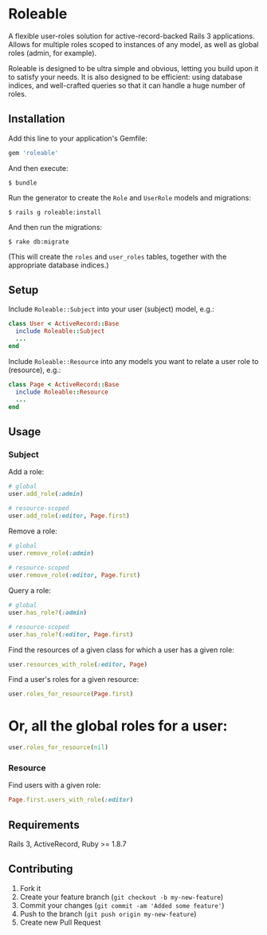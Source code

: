# Roleable

A flexible user-roles solution for active-record-backed Rails 3 applications. Allows for multiple roles scoped to instances of any model, as well as global roles (admin, for example). 

Roleable is designed to be ultra simple and obvious, letting you build upon it to satisfy your needs. It is also designed to be efficient: using database indices, and well-crafted queries so that it can handle a huge number of roles.

## Installation

Add this line to your application's Gemfile:

```ruby
gem 'roleable'
```

And then execute:

    $ bundle

Run the generator to create the `Role` and `UserRole` models and migrations:

    $ rails g roleable:install
    
And then run the migrations:

    $ rake db:migrate
    
(This will create the `roles` and `user_roles` tables, together with the appropriate database indices.)

## Setup
    
Include `Roleable::Subject` into your user (subject) model, e.g.:

```ruby
class User < ActiveRecord::Base
  include Roleable::Subject
  ...
end
```  

Include `Roleable::Resource` into any models you want to relate a user role to (resource), e.g.:

```ruby
class Page < ActiveRecord::Base
  include Roleable::Resource
  ...
end
```

## Usage

### Subject

Add a role:

```ruby
# global
user.add_role(:admin)

# resource-scoped
user.add_role(:editor, Page.first)
```

Remove a role:

```ruby
# global
user.remove_role(:admin)
  
# resource-scoped
user.remove_role(:editor, Page.first)
```
  
Query a role:

```ruby
# global
user.has_role?(:admin)

# resource-scoped
user.has_role?(:editor, Page.first)
```
  
Find the resources of a given class for which a user has a given role:

```ruby
user.resources_with_role(:editor, Page)
```  

Find a user's roles for a given resource:

```ruby
user.roles_for_resource(Page.first)
```

# Or, all the global roles for a user:

```ruby
user.roles_for_resource(nil)
```
  
### Resource

Find users with a given role:

```ruby
Page.first.users_with_role(:editor)
```
 
## Requirements

Rails 3, ActiveRecord, Ruby >= 1.8.7

## Contributing

1. Fork it
2. Create your feature branch (`git checkout -b my-new-feature`)
3. Commit your changes (`git commit -am 'Added some feature'`)
4. Push to the branch (`git push origin my-new-feature`)
5. Create new Pull Request